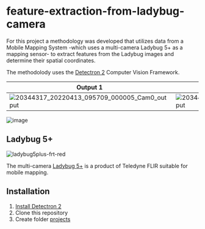 # feature-extraction-from-ladybug-camera
For this project a methodology was developed that utilizes data from a Mobile Mapping System -which uses a multi-camera Ladybug 5+ as a mapping sensor- to extract features from the Ladybug images and determine their spatial coordinates.

The methodolody uses the [Detectron 2](https://github.com/facebookresearch/detectron2) Computer Vision Framework.

Output 1 | Output 2
---|--- 
![20344317_20220413_095709_000005_Cam0_output](https://github.com/GElpida/feature-extraction-from-ladybug-camera/assets/162966788/8d0d418e-ae61-4b1e-bdcf-d14cfb379736) | ![20344317_20220413_095709_000007_Cam1_output](https://github.com/GElpida/feature-extraction-from-ladybug-camera/assets/162966788/c644c7d6-a202-49ce-b058-ef8507033075)

![image](https://github.com/GElpida/feature-extraction-from-ladybug-camera/assets/162966788/4237f4b4-6ae3-4bc9-8961-5c7f0627c357)

## Ladybug 5+
![ladybug5plus-frt-red](https://github.com/GElpida/feature-extraction-from-ladybug-camera/assets/162966788/83de8cfa-3f98-4303-8c37-20e5e7db9a97)

The multi-camera [Ladybug 5+](https://www.flir.com/products/ladybug5plus/?vertical=machine+vision&segment=iis) is a product of Teledyne FLIR suitable for mobile mapping.

## Installation 
1. [Install Detectron 2](https://haroonshakeel.medium.com/detectron2-setup-on-windows-10-and-linux-407e5382df1)
2. Clone this repository
3. Create folder [projects](projects.md)
